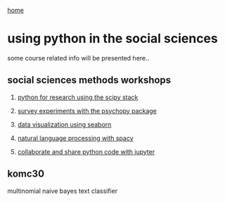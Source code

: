 [home](https://nils-holmberg.github.io/)

# using python in the social sciences

some course related info will be presented here..

## social sciences methods workshops

1. [python for research using the scipy stack](web/210927/)

2. [survey experiments with the psychopy package](web/210928/)

3. [data visualization using seaborn](web/210929/)

4. [natural language processing with spacy](web/210930/)

5. [collaborate and share python code with jupyter](web/211001/)

## komc30

multinomial naive bayes text classifier

